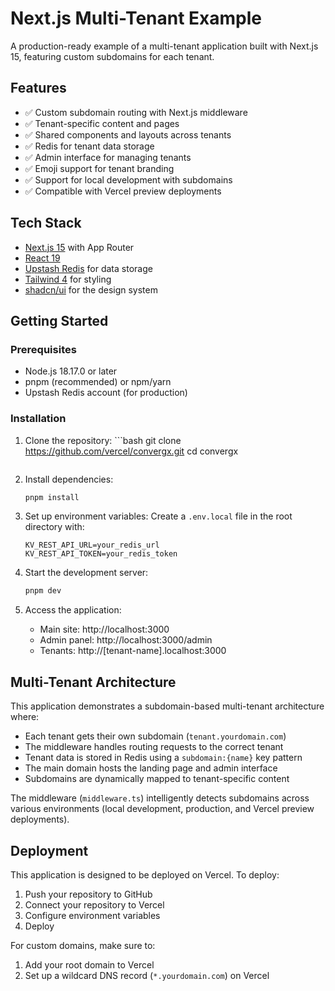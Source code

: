 # Next.js Multi-Tenant Example

A production-ready example of a multi-tenant application built with Next.js 15, featuring custom subdomains for each tenant.

## Features

- ✅ Custom subdomain routing with Next.js middleware
- ✅ Tenant-specific content and pages
- ✅ Shared components and layouts across tenants
- ✅ Redis for tenant data storage
- ✅ Admin interface for managing tenants
- ✅ Emoji support for tenant branding
- ✅ Support for local development with subdomains
- ✅ Compatible with Vercel preview deployments

## Tech Stack

- [Next.js 15](https://nextjs.org/) with App Router
- [React 19](https://react.dev/)
- [Upstash Redis](https://upstash.com/) for data storage
- [Tailwind 4](https://tailwindcss.com/) for styling
- [shadcn/ui](https://ui.shadcn.com/) for the design system

## Getting Started

### Prerequisites

- Node.js 18.17.0 or later
- pnpm (recommended) or npm/yarn
- Upstash Redis account (for production)

### Installation

1. Clone the repository: ```bash
   git clone https://github.com/vercel/convergx.git
   cd convergx

   ```

   ```

2. Install dependencies:

   ```bash
   pnpm install
   ```

3. Set up environment variables:
   Create a `.env.local` file in the root directory with:

   ```
   KV_REST_API_URL=your_redis_url
   KV_REST_API_TOKEN=your_redis_token
   ```

4. Start the development server:

   ```bash
   pnpm dev
   ```

5. Access the application:
   - Main site: http://localhost:3000
   - Admin panel: http://localhost:3000/admin
   - Tenants: http://[tenant-name].localhost:3000

## Multi-Tenant Architecture

This application demonstrates a subdomain-based multi-tenant architecture where:

- Each tenant gets their own subdomain (`tenant.yourdomain.com`)
- The middleware handles routing requests to the correct tenant
- Tenant data is stored in Redis using a `subdomain:{name}` key pattern
- The main domain hosts the landing page and admin interface
- Subdomains are dynamically mapped to tenant-specific content

The middleware (`middleware.ts`) intelligently detects subdomains across various environments (local development, production, and Vercel preview deployments).

## Deployment

This application is designed to be deployed on Vercel. To deploy:

1. Push your repository to GitHub
2. Connect your repository to Vercel
3. Configure environment variables
4. Deploy

For custom domains, make sure to:

1. Add your root domain to Vercel
2. Set up a wildcard DNS record (`*.yourdomain.com`) on Vercel
